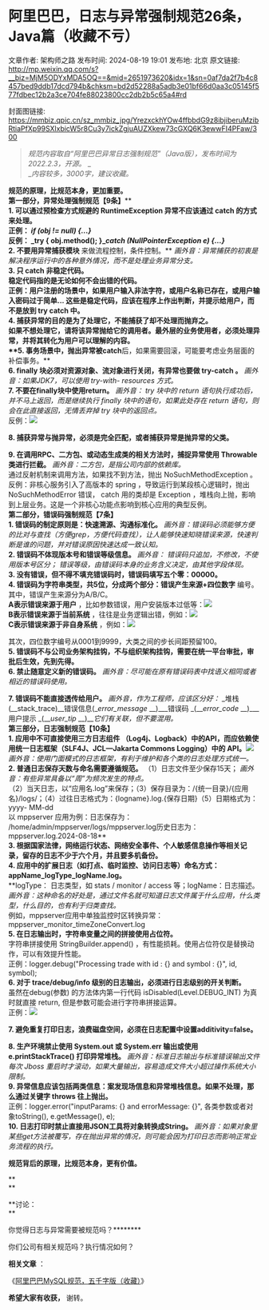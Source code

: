 # 阿里巴巴，日志与异常强制规范26条，Java篇（收藏不亏）

文章作者: 架构师之路
发布时间: 2024-08-19 19:01
发布地: 北京
原文链接: http://mp.weixin.qq.com/s?__biz=MjM5ODYxMDA5OQ==&mid=2651973620&idx=1&sn=0af7da2f7b4c8457bed9ddb17dcd794b&chksm=bd2d52288a5adb3e01bf66d0aa3c05145f577fdbec12b2a3ce704fe88023800cc2db2b5c65a4#rd

封面图链接: https://mmbiz.qpic.cn/sz_mmbiz_jpg/YrezxckhYOw4ffbbdG9z8ibjiberuMzibRtiaPfXp99SXlxbicW5r8Cu3y7ickZgjuAUZXkew73cGXQ6K3ewwFI4PFaw/300

>  _规范内容取自“阿里巴巴异常日志强制规范”（Java版），发布时间为2022.2.3，开源。_ _  
> __内容较多，3000字，建议收藏。_

  

**规范的原理，比规范本身，更加重要。**  
**第一部分，异常处理强制规范【9条】****  
****1\. 可以通过预检查方式规避的 RuntimeException 异常不应该通过 catch 的方式来处理。**  
正例： _if (obj != null) {...}_  
反例： _try { obj.method(); }__catch (NullPointerException e) {…}_  
**2\. 不要用**异常捕获模块** 来做流程控制，条件控制。** _画外音：异常捕获的初衷是解决程序运行中的各种意外情况，而不是处理业务异常分支。_  
**3\. 只 catch 非稳定代码。**  
****稳定代码指的是无论如何不会出错的代码。  
正例：用户注册的场景中，如果用户输入非法字符，或用户名称已存在，或用户输入密码过于简单... 这些是稳定代码，应该在程序上作出判断，并提示给用户，而不是放到
try catch 中。  
**4\. 捕获异常的目的是为了处理它，不能捕获了却不处理而抛弃之。**  
****如果不想处理它，请将该异常抛给它的调用者。最外层的业务使用者，必须处理异常，并将其转化为用户可以理解的内容。  
**5\. 事务场景中，抛出异常被****catch****后，如果需要回滚，可能要考虑业务层面的补偿事务。**  
**6. finally 块必须对资源对象、流对象进行关闭，有异常也要做 try-catch 。** _画外音：如果JDK7，可以使用 try-with-
resources 方式。_  
**7\. 不要在****finally****块中使用****return****。** _画外音： try 块中的 return
语句执行成功后，并不马上返回，而是继续执行 finally 块中的语句，如果此处存在 return 语句，则会在此直接返回，无情丢弃掉 try
块中的返回点。_  
反例：![](https://mmbiz.qpic.cn/sz_mmbiz_png/YrezxckhYOw4ffbbdG9z8ibjiberuMzibRtVaW0Y7FBtMZPia7aqqqPUnibVEycvBqct7aOqLkl7buicJJrOXiaOcIXNA/640?wx_fmt=png&from=appmsg)

  

**8\. 捕获异常与抛异常，必须是完全匹配，或者捕获异常是抛异常的父类。**  
  
**9\. 在调用RPC、二方包、或动态生成类的相关方法时，捕捉异常使用 Throwable 类进行拦截。** _画外音：二方包，是指公司内部的依赖库。_  
通过反射机制来调用方法，如果找不到方法，抛出 NoSuchMethodException 。  
反例：非核心服务引入了高版本的 spring ，导致运行到某段核心逻辑时，抛出 NoSuchMethodError 错误， catch 用的类却是
Exception ，堆栈向上抛，影响到上层业务。这是一个非核心功能点影响到核心应用的典型反例。  
**第二部分，错误码强制规范【7条】**  
**1\. 错误码的制定原则是：快速溯源、沟通标准化。**
_画外音：错误码必须能够方便的比对与查找（方便grep，方便代码查找），让人能够快速知晓错误来源，快速判断是谁的问题，并对错误原因快速达成一致认知。_  
**2\. 错误码不体现版本号和错误等级信息。** _画外音：_ _错误码只追加，不修改，不使用版本号区分；_
_错误等级，由错误码本身的业务含义决定，由其他字段体现。_  
**3\. 没有错误，但不得不填充错误码时，错误码填写五个零：00000。**  
**4\. 错误码为字符串类型，共5位，分成两个部分：错误产生来源+四位数字** 编号。  
其中，错误产生来源分为A/B/C。  
**A表示错误来源于用户**
，比如参数错误，用户安装版本过低等：![](https://mmbiz.qpic.cn/sz_mmbiz_png/YrezxckhYOw4ffbbdG9z8ibjiberuMzibRtbg4pqa0WxoAg7ibpgg97ANpU0jCrnzHbmiapricICspNYjSSonJFvS8RQ/640?wx_fmt=png&from=appmsg)  
**B表示错误来源于当前系统**
，往往是业务逻辑出错，例如：![](https://mmbiz.qpic.cn/sz_mmbiz_png/YrezxckhYOw4ffbbdG9z8ibjiberuMzibRtqc8nR1icHVY2O2NBhkS7M6VQibB9uzDYLh7kGqMWZ3Jx7KVvicSickwxgg/640?wx_fmt=png&from=appmsg)  
**C表示错误来源于非自身系统**
，例如：![](https://mmbiz.qpic.cn/sz_mmbiz_png/YrezxckhYOw4ffbbdG9z8ibjiberuMzibRtPuWxYQr5c3Mx2QRTNodrCPlj5PnaEhGVIo947zXmOelqeYkNS0wCuA/640?wx_fmt=png&from=appmsg)

  

其次，四位数字编号从0001到9999，大类之间的步长间距预留100。  
**5\. 错误码不与公司业务架构挂钩，不与组织架构挂钩，需要在统一平台审批，审批后生效，先到先得。**  
**6\. 禁止随意定义新的错误码。** _画外音：尽可能在原有错误码表中找语义相同或者相近的错误码使用。_  
  
**7\. 错误码不能直接透传给用户。** _画外音，作为工程师，应该区分好：_
_堆栈(__stack_trace)__错误信息(__error_message_ __)___错误码 _(___error_code_
__)___用户提示 _(___user_tip_ __)___它们有关联，但不要混用。_  
**第三部分，日志强制规范【10条】**  
**1\. 应用中不可直接使用三方日志组件 （Log4j、Logback）中的API，而应依赖使用统一日志框架（SLF4J、JCL—Jakarta
Commons Logging）中的
API。**![](https://mmbiz.qpic.cn/sz_mmbiz_png/YrezxckhYOw4ffbbdG9z8ibjiberuMzibRtqUVxfWr1HYeNPRtibbkU5dDWJzibo7ptx3P9qZaJhgne2RvfR0awRZ2w/640?wx_fmt=png&from=appmsg)
_画外音：使用门面模式的日志框架，有利于维护和各个类的日志处理方式统一。_  
**2\. 普通日志保存天数与命名需要遵循规范。** （1）日志文件至少保存15天； _画外音：有些异常具备以“周”为频次发生的特点。_  
（2）当天日志，以“应用名.log”来保存；（3）保存目录为：/{统一目录}/{应用名}/logs/；（4）过往日志格式为：{logname}.log.{保存日期}（5）日期格式为：yyyy-
MM-dd  
以 mppserver 应用为例：日志保存为： /home/admin/mppserver/logs/mppserver.log历史日志为：
mppserver.log.2024-08-18**  
****3\. 根据国家法律，网络运行状态、网络安全事件、个人敏感信息操作等相关记录，留存的日志不少于六个月，并且要多机备份。**  
**4\. 应用中的扩展日志（如打点、临时监控、访问日志等）命名方式：****appName_logType_logName.log****。****  
**logType： 日志类型，如 stats / monitor / access 等；logName：日志描述。
_画外音：这种命名的好处是，通过文件名就可知道日志文件属于什么应用，什么类型，什么目的，也有利于归类查找。_  
例如，mppserver应用中单独监控时区转换异常：mppserver_monitor_timeZoneConvert.log  
**5\. 在日志输出时，字符串变量之间的拼接使用占位符。**  
字符串拼接使用 StringBuilder.append() ，有性能损耗。使用占位符仅是替换动作，可以有效提升性能。  
正例：logger.debug("Processing trade with id : {} and symbol : {}", id, symbol);  
**6\. 对于 trace/debug/info 级别的日志输出，必须进行日志级别的开关判断。**  
虽然在debug(参数) 的方法体内第一行代码 isDisabled(Level.DEBUG_INT) 为真时就直接 return,
但是参数可能会进行字符串拼接运算。  
正例：![](https://mmbiz.qpic.cn/sz_mmbiz_png/YrezxckhYOw4ffbbdG9z8ibjiberuMzibRtR0CBQX6icqVrU5IQUXm1AoPG2icls68OLLFiar6aETvaWaPcvHS1icIpqQ/640?wx_fmt=png&from=appmsg)

  

**7\. 避免重复打印日志，浪费磁盘空间，必须在日志配置中设置****additivity=false****。**

  

**8\. 生产环境禁止使用 System.out 或 System.err 输出或使用 e.printStackTrace() 打印异常堆栈。**
_画外音：标准日志输出与标准错误输出文件每次 Jboss 重启时才滚动，如果大量输出，容易造成文件大小超过操作系统大小限制。_  
**9\. 异常信息应该包括两类信息：案发现场信息和异常堆栈信息。如果不处理，那么通过关键字 throws 往上抛出。**  
正例：logger.error("inputParams: {} and errorMessage: {}", 各类参数或者对象toString(),
e.getMessage(), e);  
**10\. 日志打印时禁止直接用JSON工具将对象转换成String。**
_画外音：如果对象里某些get方法被覆写，存在抛出异常的情况，则可能会因为打印日志而影响正常业务流程的执行。_  

**规范背后的原理，比规范本身，更有价值。**

**  
**

**讨论：  
**

你觉得日志与异常需要被规范吗？********

你们公司有相关规范吗？执行情况如何？

  

**相关文章** ：

《[阿里巴巴MySQL规范，五千字版（收藏）](http://mp.weixin.qq.com/s?__biz=MjM5ODYxMDA5OQ==&mid=2651973255&idx=1&sn=0ae8ccda4008b9a71dd69392dee818f2&chksm=bd2d535b8a5ada4dce0d292b5cbbd8105cd182fe89d88f5493cee29da81fdb4bd8c9118074e5&scene=21#wechat_redirect)》

  

**希望大家有收获，** 谢转。

